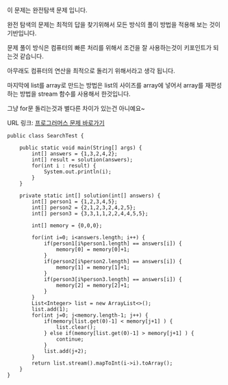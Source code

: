 이 문제는 완전탐색 문제 입니다.

완전 탐색의 문제는 최적의 답을 찾기위해서 모든 방식의 풀이 방법을 적용해 보는 것이 기반입니다.

문제 풀이 방식은 컴퓨터의 빠른 처리를 위해서 조건을 잘 사용하는것이 키포인트가 되는것 같습니다.

아무래도 컴퓨터의 연산을 최적으로 돌리기 위해서라고 생각 됩니다.

마지막에 list를 array로 만드는 방법은 list의 사이즈를 array에 넣어서 array를 재편성하는 방법을 stream 함수를 사용해서 한것입니다.

그냥 for문 돌리는것과 별다른 차이가 있는건 아니예요~

URL 링크: [프로그러머스 문제 바로가기](https://programmers.co.kr/learn/courses/30/lessons/42840)

```{.java}
public class SearchTest {

    public static void main(String[] args) {
        int[] answers = {1,3,2,4,2};
        int[] result = solution(answers);
        for(int i : result) {
            System.out.println(i);
        }
    }

    private static int[] solution(int[] answers) {
        int[] person1 = {1,2,3,4,5};
        int[] person2 = {2,1,2,3,2,4,2,5};
        int[] person3 = {3,3,1,1,2,2,4,4,5,5};

        int[] memory = {0,0,0};

        for(int i=0; i<answers.length; i++) {
            if(person1[i%person1.length] == answers[i]) {
                memory[0] = memory[0]+1;
            }
            if(person2[i%person2.length] == answers[i]) {
                memory[1] = memory[1]+1;
            }
            if(person3[i%person3.length] == answers[i]) {
                memory[2] = memory[2]+1;
            }
        }
        List<Integer> list = new ArrayList<>();
        list.add(1);
        for(int j=0; j<memory.length-1; j++) {
            if(memory[list.get(0)-1] < memory[j+1] ) {
                list.clear();
            } else if(memory[list.get(0)-1] > memory[j+1] ) {
                continue;
            }
            list.add(j+2);
        }
        return list.stream().mapToInt(i->i).toArray();
    }
}
```
